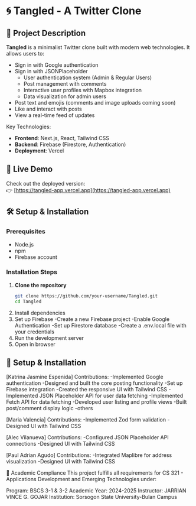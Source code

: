 # 🌀 Tangled - A Twitter Clone

## 📝 Project Description
**Tangled** is a minimalist Twitter clone built with modern web technologies. It allows users to:
- Sign in with Google authentication
- Sign in with JSONPlaceholder
  - User authentication system (Admin & Regular Users)
  - Post management with comments
  - Interactive user profiles with Mapbox integration
  - Data visualization for admin users
- Post text and emojis (comments and image uploads coming soon)
- Like and interact with posts
- View a real-time feed of updates

Key Technologies:
- **Frontend**: Next.js, React, Tailwind CSS
- **Backend**: Firebase (Firestore, Authentication)
- **Deployment**: Vercel

## 🚀 Live Demo
Check out the deployed version:  
👉 [https://tangled-app.vercel.app](https://tangled-app.vercel.app) <!-- Replace with your actual URL -->

## 🛠 Setup & Installation

### Prerequisites
- Node.js
- npm
- Firebase account

### Installation Steps
1. **Clone the repository**
   ```bash
   git clone https://github.com/your-username/Tangled.git
   cd Tangled
2. Install dependencies
3. Set up Firebase
   -Create a new Firebase project
   -Enable Google Authentication
   -Set up Firestore database
   -Create a .env.local file with your credentials
4. Run the development server
5. Open in browser

## 👥 Setup & Installation

[Katrina Jasmine Espenida]
Contributions:
 -Implemented Google authentication
 -Designed and built the core posting functionality
 -Set up Firebase integration
 -Created the responsive UI with Tailwind CSS
 -Implemented JSON Placeholder API for user data fetching
 -Implemented Fetch API for data fetching
 -Developed user listing and profile views
 -Built post/comment display logic
 -others

 [Maria Valencia]
Contributions:
 -Implemented Zod form validation
 -Designed UI with Tailwind CSS

 [Alec Vilanueva]
Contributions:
 -Configured JSON Placeholder API connections
 -Designed UI with Tailwind CSS

 [Paul Adrian Agudo]
Contributions:
 -Integrated Maplibre for address visualization
 -Designed UI with Tailwind CSS


 📄 Academic Compliance
This project fulfills all requirements for CS 321 - Applications Development and Emerging Technologies under:

Program: BSCS 3-1 & 3-2
Academic Year: 2024-2025
Instructor: JARRIAN VINCE G. GOJAR
Institution: Sorsogon State University-Bulan Campus

